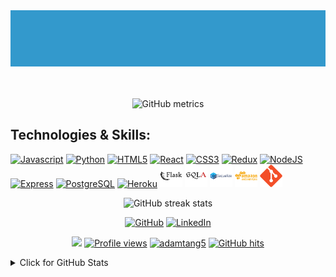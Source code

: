 <div align="center">
    <img src="./animated-text.gif" alt="Hi there! I'm Adam Tang." title="Hi there! I'm Adam Tang."/>
</div>
<br />
<br />

<div align="center">

![GitHub metrics](https://metrics.lecoq.io/adamtang5)
</div>

## Technologies & Skills:
<p align="left">
    <a href="https://developer.mozilla.org/en-US/docs/Web/JavaScript" target="_blank" rel="noreferrer"><img src="https://raw.githubusercontent.com/danielcranney/readme-generator/main/public/icons/skills/javascript-colored.svg" width="36" height="36" alt="Javascript" /></a>
    <a href="https://www.python.org/" target="_blank" rel="noreferrer"><img src="https://raw.githubusercontent.com/danielcranney/readme-generator/main/public/icons/skills/python-colored.svg" width="36" height="36" alt="Python" /></a>
    <!-- <a href="https://www.oracle.com/java/" target="_blank" rel="noreferrer"><img src="https://raw.githubusercontent.com/danielcranney/readme-generator/main/public/icons/skills/java-colored.svg" width="36" height="36" alt="Java" /></a> -->
    <a href="https://developer.mozilla.org/en-US/docs/Glossary/HTML5" target="_blank" rel="noreferrer"><img src="https://raw.githubusercontent.com/danielcranney/readme-generator/main/public/icons/skills/html5-colored.svg" width="36" height="36" alt="HTML5" /></a>
    <a href="https://reactjs.org/" target="_blank" rel="noreferrer"><img src="https://raw.githubusercontent.com/danielcranney/readme-generator/main/public/icons/skills/react-colored.svg" width="36" height="36" alt="React" /></a>
    <a href="https://www.w3.org/TR/CSS/#css" target="_blank" rel="noreferrer"><img src="https://raw.githubusercontent.com/danielcranney/readme-generator/main/public/icons/skills/css3-colored.svg" width="36" height="36" alt="CSS3" /></a>
    <a href="https://redux.js.org/" target="_blank" rel="noreferrer"><img src="https://raw.githubusercontent.com/danielcranney/readme-generator/main/public/icons/skills/redux-colored.svg" width="36" height="36" alt="Redux" /></a>
    <a href="https://nodejs.org/en/" target="_blank" rel="noreferrer"><img src="https://raw.githubusercontent.com/danielcranney/readme-generator/main/public/icons/skills/nodejs-colored.svg" width="36" height="36" alt="NodeJS" /></a>
    <a href="https://expressjs.com/" target="_blank" rel="noreferrer"><img src="https://raw.githubusercontent.com/danielcranney/readme-generator/main/public/icons/skills/express-colored-dark.svg" width="36" height="36" alt="Express" /></a>
    <a href="https://www.postgresql.org/" target="_blank" rel="noreferrer"><img src="https://raw.githubusercontent.com/danielcranney/readme-generator/main/public/icons/skills/postgresql-colored.svg" width="36" height="36" alt="PostgreSQL" /></a>
    <a href="https://www.heroku.com/" target="_blank" rel="noreferrer"><img src="https://raw.githubusercontent.com/danielcranney/readme-generator/main/public/icons/skills/heroku-colored.svg" width="36" height="36" alt="Heroku" /></a>
    <a href="https://flask.palletsprojects.com/en/2.0.x/" target="_blank" rel="noreferrer"><img src="https://raw.githubusercontent.com/devicons/devicon/v2.15.1/icons/flask/flask-original-wordmark.svg" width="36" height="36" alt="Flask" /></a>
    <img src="https://raw.githubusercontent.com/devicons/devicon/v2.15.1/icons/sqlalchemy/sqlalchemy-original.svg" style="width:36px;"/>
    <img src="https://raw.githubusercontent.com/devicons/devicon/v2.15.1/icons/sequelize/sequelize-original-wordmark.svg" style="widtH:36px;" />
    <img src="https://raw.githubusercontent.com/devicons/devicon/v2.15.1/icons/amazonwebservices/amazonwebservices-plain-wordmark.svg" style="width:36px;" />
    <img src="https://raw.githubusercontent.com/devicons/devicon/v2.15.1/icons/git/git-original.svg" style="width:36px;" />
</p>

<div align="center">

![GitHub streak stats](https://github-readme-streak-stats.herokuapp.com/?user=adamtang5)
</div>

<p align="center">
    <a href="https://github.com/adamtang5" target="_blank"><img alt="GitHub" src="https://img.shields.io/badge/-@adamtang5-181717?style=flat-square&logo=GitHub&logoColor=white"></a>
    <a href="https://www.linkedin.com/in/adamtangx" target="_blank"><img alt="LinkedIn" src="https://img.shields.io/badge/-LinkedIn-0077B5?style=flat-square&logo=Linkedin&logoColor=white"></a>
</p>

<!-- <p align="center">
    <a href="https://github.com/adamtang5?tab=repositories" target="_blank"><img alt="Code" src="https://img.shields.io/badge/-code-000000?style=flat-square&logo=Plex&logoColor=white"></a>
    <a href="https://github.com/adamtang5?tab=repositories&language=javascript" target="_blank"><img alt="JavaScript" src="https://img.shields.io/badge/-JavaScript-000000?style=flat-square&logo=JavaScript&logoColor=F5DA60"></a>
    <a href="https://github.com/adamtang5?tab=repositories&language=python" target="_blank"><img alt="python" src="https://img.shields.io/badge/-python-3776AB?style=flat-square&logo=Python&logoColor=white"></a>
</p> -->

<p align="center">
    <a href="https://www.github.com/adamtang5" target="_blank"><img src="https://img.shields.io/github/followers/adamtang5?logo=github&style=flat-square&color=0891b2&labelColor=1c1917" /></a>
    <a href="https://gpvc.arturio.dev/adamtang5" target="_blank"><img alt="Profile views" src="https://gpvc.arturio.dev/adamtang5?label=Profile%20views&style=flat-square&color=red"></a>
    <a href="https://github.com/adamtang5" target="_blank"><img alt="adamtang5" src="https://badges.pufler.dev/visits/adamtang5/adamtang5?logo=GitHub&label=visits&color=success&logoColor=white&style=flat-square"/></a>
    <a href="https://github.com/adamtang5/adamtang5" target="_blank"><img alt="GitHub hits" src="https://img.shields.io/github/last-commit/adamtang5/adamtang5?label=profile%20updated&style=flat-square"></a>
</p>

<details>
<summary>Click for GitHub Stats</summary>
<p align="center">
    <img alt = "GitHub Stats" src="https://github-readme-stats.vercel.app/api?username=adamtang5&show_icons=true&hide=issues&icon_color=000000&hide_border=true&title_color=5391FE&text_color=555">
    <br />
    <img alt = "Top Language" src="https://github-readme-stats.vercel.app/api/top-langs/?username=adamtang5&hide=html,&hide_border=true&title_color=5391FE&text_color=555">
</p>
<!-- <br /> -->
<div align="center">

[![trophy](https://github-profile-trophy.vercel.app/?username=adamtang5)](https://github.com/ryo-ma/github-profile-trophy)
</div>

<div align="center">

![GitHub Activity Graph](https://activity-graph.herokuapp.com/graph?username=adamtang5)
</div>




</details>
